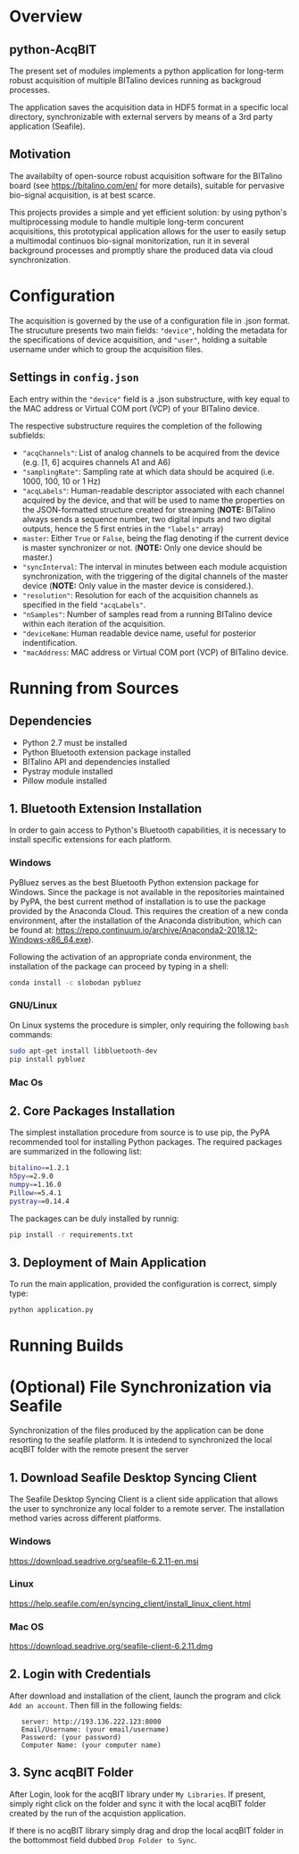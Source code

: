 # Overview

## python-AcqBIT
The present set of modules implements a python application for long-term robust acquisition of multiple BITalino devices running as backgroud processes.

The application saves the acquisition data in HDF5 format in a specific local directory, synchronizable with external servers by means of a 3rd party application (Seafile).  

## Motivation
The availabilty of open-source robust acquisition software for the BITalino board (see https://bitalino.com/en/ for more details), suitable for pervasive bio-signal acquisition, is at best scarce. 

This projects provides a simple and yet efficient solution: by using python's multiprocessing module to handle multiple long-term concurent acquisitions, this prototypical application allows for the user to easily setup a multimodal continuos bio-signal monitorization, run it in several background processes and promptly share the produced data via cloud synchronization.      

# Configuration
The acquisition is governed by the use of a configuration file in .json format. The strucuture presents two main fields: `"device"`, holding the metadata for the specifications of device acquisition, and `"user"`, holding a suitable username under which to group the acquisition files. 
 
## Settings in `config.json`
Each entry within the `"device"` field is a .json substructure, with key equal to the MAC address or Virtual COM port (VCP) of your BITalino device.

The respective substructure requires the completion of the following subfields:
- `"acqChannels"`: List of analog channels to be acquired from the device (e.g. [1, 6] acquires channels A1 and A6)
- `"samplingRate"`: Sampling rate at which data should be acquired (i.e. 1000, 100, 10 or 1 Hz)
- `"acqLabels"`: Human-readable descriptor associated with each channel acquired by the device, and that will be used to name the properties on the JSON-formatted structure created for streaming (**NOTE:** BITalino always sends a sequence number, two digital inputs and two digital outputs, hence the 5 first entries in the `"labels"` array)
- `master`: Either `True` or `False`, being the flag denoting if the current device is master synchronizer or not.  (**NOTE:** Only one device should be master.)
- `"syncInterval`: The interval in minutes between each module acquistion synchronization, with the triggering of the digital channels of the master device (**NOTE:** Only value in the master device is considered.).
- `"resolution"`: Resolution for each of the acquisition channels as specified in the field `"acqLabels"`.
- `"nSamples"`: Number of samples read from a running BITalino device within each iteration of the acquisition.
- `"deviceName`: Human readable device name, useful for posterior indentification.
- `"macAddress`: MAC address or Virtual COM port (VCP) of BITalino device.

# Running from Sources

##  Dependencies 
- Python 2.7 must be installed
- Python Bluetooth extension package installed
- BITalino API and dependencies installed
- Pystray module installed
- Pillow module installed

## 1. Bluetooth Extension Installation
In order to gain access to Python's Bluetooth capabilities, it is necessary to install specific extensions for each platform.

### Windows
PyBluez serves as the best Bluetooth Python extension package for Windows. Since the package is not available in the repositories maintained by PyPA, the best current method of installation is to use the package provided by the Anaconda Cloud. This requires the creation of a new conda environment, after the installation of the Anaconda distribution, which can be found at: https://repo.continuum.io/archive/Anaconda2-2018.12-Windows-x86_64.exe).
 
Following the activation of an appropriate conda environment, the installation of the package can proceed by typing in a shell:
 ```bash
conda install -c slobodan pybluez
```

### GNU/Linux
On Linux systems the procedure is simpler, only requiring the following `bash` commands:
 ```bash
sudo apt-get install libbluetooth-dev
pip install pybluez
```

### Mac Os

## 2. Core Packages Installation
The simplest installation procedure from source is to use pip, the PyPA recommended tool for installing Python packages. 
The required packages are summarized in the following list:
```bash
bitalino==1.2.1
h5py==2.9.0
numpy==1.16.0
Pillow==5.4.1
pystray==0.14.4
```

The packages can be duly installed by runnig:
```bash
pip install -r requirements.txt
```

## 3. Deployment of Main Application
To run the main application, provided the configuration is correct, simply type:
```bash
python application.py
```

# Running Builds


# (Optional) File Synchronization via Seafile
Synchronization of the files produced by the application can be done resorting to the seafile platform. 
It is intedend to synchronized the local acqBIT folder with the remote present the server 

## 1. Download Seafile Desktop Syncing Client
The Seafile Desktop Syncing Client is a client side application that allows the user to synchronize any local folder to a remote server. 
The installation method varies across different platforms. 

### Windows
https://download.seadrive.org/seafile-6.2.11-en.msi

### Linux
https://help.seafile.com/en/syncing_client/install_linux_client.html

### Mac OS
https://download.seadrive.org/seafile-client-6.2.11.dmg


## 2. Login with Credentials
After download and installation of the client, launch the program and click `Add an account`. Then fill in the following fields:

```
   server: http://193.136.222.123:8000
   Email/Username: (your email/username)
   Password: (your password)
   Computer Name: (your computer name)
``` 
   
## 3. Sync acqBIT Folder
After Login, look for the acqBIT library under `My Libraries`. If present, simply right click on the folder and sync it with the local acqBIT folder created by the run of the acquistion application.

If there is no acqBIT library simply drag and drop the local acqBIT folder in the bottommost field dubbed `Drop Folder to Sync`.



